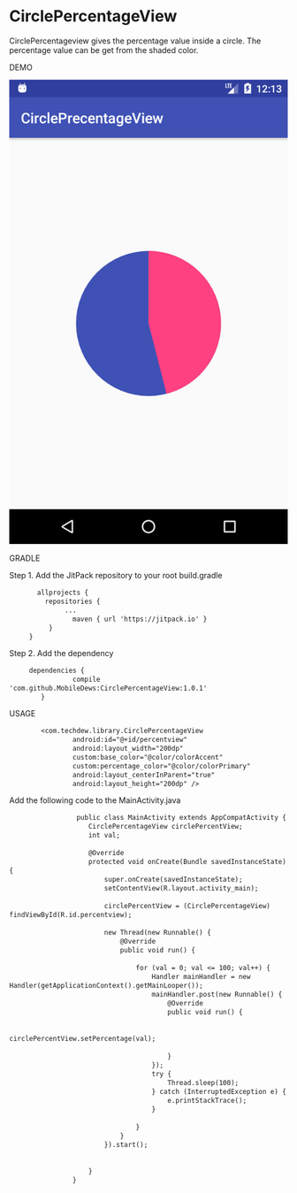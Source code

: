 # CirclePercentageView

CirclePercentageview gives the percentage value inside a circle. The percentage value can be get from the shaded color.


DEMO

![Alt text](https://github.com/MobileDews/CirclePercentageView/blob/master/circlepercentageview.png?raw=true "Optional Title")


GRADLE

Step 1. Add the JitPack repository to your root build.gradle

           allprojects {
	         repositories {
		          ...
		            maven { url 'https://jitpack.io' }
	          }
         }
         
Step 2. Add the dependency
         
         dependencies {
         	        compile 'com.github.MobileDews:CirclePercentageView:1.0.1'
         	}
         	
USAGE
         	
         	<com.techdew.library.CirclePercentageView
                    android:id="@+id/percentview"
                    android:layout_width="200dp"
                    custom:base_color="@color/colorAccent"
                    custom:percentage_color="@color/colorPrimary"
                    android:layout_centerInParent="true"
                    android:layout_height="200dp" />
                    
                    
Add the following code to the MainActivity.java

                     public class MainActivity extends AppCompatActivity {
                        CirclePercentageView circlePercentView;
                        int val;
                    
                        @Override
                        protected void onCreate(Bundle savedInstanceState) {
                            super.onCreate(savedInstanceState);
                            setContentView(R.layout.activity_main);
                    
                            circlePercentView = (CirclePercentageView) findViewById(R.id.percentview);
                    
                            new Thread(new Runnable() {
                                @Override
                                public void run() {
                    
                                    for (val = 0; val <= 100; val++) {
                                        Handler mainHandler = new Handler(getApplicationContext().getMainLooper());
                                        mainHandler.post(new Runnable() {
                                            @Override
                                            public void run() {
                    
                                                circlePercentView.setPercentage(val);
                    
                                            }
                                        });
                                        try {
                                            Thread.sleep(100);
                                        } catch (InterruptedException e) {
                                            e.printStackTrace();
                                        }
                    
                                    }
                                }
                            }).start();
                    
                    
                        }
                    }
                    
                    
                    
                    